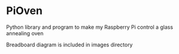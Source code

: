 # PiOven

Python library and program to make my Raspberry Pi control a glass annealing oven

Breadboard diagram is included in images directory

